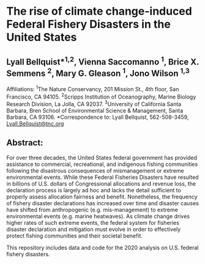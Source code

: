 

# The rise of climate change-induced Federal Fishery Disasters in the United States 
## Lyall Bellquist*<sup>1,2</sup>, Vienna Saccomanno <sup>1</sup>, Brice X. Semmens <sup>2</sup>, Mary G. Gleason <sup>1</sup>, Jono Wilson <sup>1,3</sup>
Affiliations:
<sup>1</sup>The Nature Conservancy, 201 Mission St., 4th floor, San Francisco, CA 94105.
<sup>2</sup>Scripps Institution of Oceanography, Marine Biology Research Division, La Jolla, CA 92037.
<sup>3</sup>University of California Santa Barbara, Bren School of Environmental Science & Management, Santa Barbara, CA 93106.
*Correspondence to: Lyall Bellquist, 562-508-3459, Lyall.Bellquist@tnc.org 

## Abstract: 
For over three decades, the United States federal government has provided assistance to commercial, recreational, and indigenous fishing communities following the disastrous consequences of mismanagement or extreme environmental events. While these Federal Fisheries Disasters have resulted in billions of U.S. dollars of Congressional allocations and revenue loss, the declaration process is largely ad hoc and lacks the detail sufficient to properly assess allocation fairness and benefit. Nonetheless, the frequency of fishery disaster declarations has increased over time and disaster causes have shifted from anthropogenic (e.g. mis-management) to extreme environmental events (e.g. marine heatwaves). As climate change drives higher rates of such extreme events, the federal system for fisheries disaster declaration and mitigation must evolve in order to effectively protect fishing communities and their societal benefit. 


This repository includes data and code for the 2020 analysis on U.S. federal fishery disasters.

